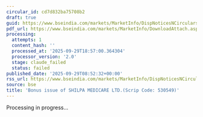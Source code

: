```yaml
---
circular_id: cd7d832ba75708b2
draft: true
guid: https://www.bseindia.com/markets/MarketInfo/DispNoticesNCirculars.aspx?Noticeid={9AC0F878-463F-4842-8FE8-A7FA75811366}&noticeno=20250929-17&dt=09/29/2025&icount=17&totcount=87&flag=0
pdf_url: https://www.bseindia.com/markets/MarketInfo/DownloadAttach.aspx?id=20250929-17&attachedId=cb948b4c-1eb8-450e-b4dd-b46aa6b2c609
processing:
  attempts: 1
  content_hash: ''
  processed_at: '2025-09-29T18:57:00.364304'
  processor_version: '2.0'
  stage: claude_failed
  status: failed
published_date: '2025-09-29T08:52:32+00:00'
rss_url: https://www.bseindia.com/markets/MarketInfo/DispNoticesNCirculars.aspx?Noticeid={9AC0F878-463F-4842-8FE8-A7FA75811366}&noticeno=20250929-17&dt=09/29/2025&icount=17&totcount=87&flag=0
source: bse
title: 'Bonus issue of SHILPA MEDICARE LTD.(Scrip Code: 530549)'
---
```


Processing in progress...